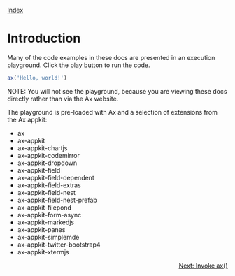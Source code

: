 <!--NAVIGATION-->
<a class="app-navigation" href="/docs/index.md">Index</a>

<!--MARKDOWN-->
Introduction
============

Many of the code examples in these docs are presented in an execution playground. Click the play button to run the code.

<!--PLAYGROUND-->
~~~javascript
ax('Hello, world!')
~~~
<!--MARKDOWN-->

<!--README-ONLY-->
NOTE: You will not see the playground, because you are viewing these docs directly rather than via the Ax website.
<!--MARKDOWN-->

The playground is pre-loaded with Ax and a selection of extensions from the Ax appkit:
- ax
- ax-appkit
- ax-appkit-chartjs
- ax-appkit-codemirror
- ax-appkit-dropdown
- ax-appkit-field
- ax-appkit-field-dependent
- ax-appkit-field-extras
- ax-appkit-field-nest
- ax-appkit-field-nest-prefab
- ax-appkit-filepond
- ax-appkit-form-async
- ax-appkit-markedjs
- ax-appkit-panes
- ax-appkit-simplemde
- ax-appkit-twitter-bootstrap4
- ax-appkit-xtermjs

<!--NAVIGATION-->
<a class="app-navigation" style="float: right;" href="/docs/tutorial/invoke_ax.md">Next: Invoke ax()</a>
